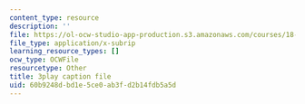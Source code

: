 ```yaml
---
content_type: resource
description: ''
file: https://ol-ocw-studio-app-production.s3.amazonaws.com/courses/18-06sc-linear-algebra-fall-2011/60b9248dbd1e5ce0ab3fd2b14fdb5a5d_qEBi0K5wfOs.vtt
file_type: application/x-subrip
learning_resource_types: []
ocw_type: OCWFile
resourcetype: Other
title: 3play caption file
uid: 60b9248d-bd1e-5ce0-ab3f-d2b14fdb5a5d
---
```

